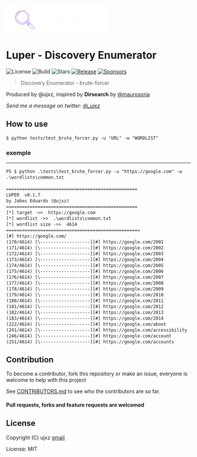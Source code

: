 <img src="img/logo.png" alt="luper logo" width="275px">

Luper - Discovery Enumerator
=========

![License](https://img.shields.io/badge/license-MIT-green.svg)
![Build](https://img.shields.io/badge/Built%20with-Python-Blue)
![Stars](https://img.shields.io/github/stars/ujxz/luper.svg)
[![Release](https://img.shields.io/github/release/ujxz/luper.svg)](https://github.com/ujxz/luper/releases)
[![Sponsors](https://img.shields.io/github/sponsors/maurosoria)](https://github.com/sponsors/ujxz)


> Discovery Enumerator - brute-forcer

Produced by @ujxz, inspired by **Dirsearch** by [@maurosoria](https://github.com/maurosoria)

*Send me a message on twitter: [@_ujxz](https://x.com/_ujxz)*

How to use
---------------
```
$ python tests/test_brute_forcer.py -u "URL" -w "WORDLIST"
```
### exemple
---------------
```
PS $ python .\tests\test_brute_forcer.py -u "https://google.com" -w .\wordlists\common.txt

==================================================
LUPER  v0.1.7
by Jabes Eduardo (@ujxz)
==================================================
[*] target ->>  https://google.com
[*] wordlist ->>  .\wordlists\common.txt
[*] wordlist size ->>  4614
===================================================
[#] https://google.com/
(170/4614) [\-------------------][#] https://google.com/2001
(171/4614) [\-------------------][#] https://google.com/2002
(172/4614) [\-------------------][#] https://google.com/2003
(173/4614) [\-------------------][#] https://google.com/2004
(174/4614) [\-------------------][#] https://google.com/2005
(175/4614) [\-------------------][#] https://google.com/2006
(176/4614) [\-------------------][#] https://google.com/2007
(177/4614) [\-------------------][#] https://google.com/2008
(178/4614) [\-------------------][#] https://google.com/2009
(179/4614) [\-------------------][#] https://google.com/2010
(180/4614) [\-------------------][#] https://google.com/2011
(181/4614) [\-------------------][#] https://google.com/2012
(182/4614) [\-------------------][#] https://google.com/2013
(183/4614) [\-------------------][#] https://google.com/2014
(222/4614) [\-------------------][#] https://google.com/about
(241/4614) [\-------------------][#] https://google.com/accessibility
(246/4614) [\-------------------][#] https://google.com/account
(251/4614) [\-------------------][#] https://google.com/accounts
```

Contribution
---------------
To become a contributor, fork this repository or make an issue, everyone is welcome to help with this project

See [CONTRIBUTORS.md](https://github.com/ujxz/luper/blob/master/CONTRIBUTORS.md) to see who the contributors are so far.

#### Pull requests, forks and feature requests are welcomed


License
---------------
Copyright (C) ujxz [gmail](jabfxcomercial@gmail.com)

License: MIT